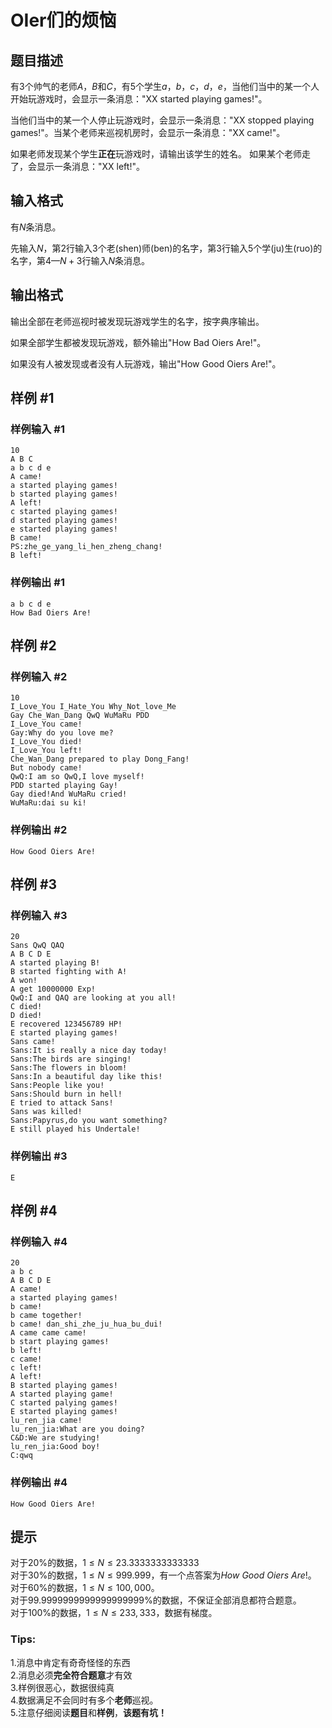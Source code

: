 # OIer们的烦恼

## 题目描述

有3个帅气的老师$A$，$B$和$C$，有5个学生$a$，$b$，$c$，$d$，$e$，当他们当中的某一个人开始玩游戏时，会显示一条消息："XX started playing games!"。

当他们当中的某一个人停止玩游戏时，会显示一条消息："XX stopped playing games!"。当某个老师来巡视机房时，会显示一条消息："XX came!"。

如果老师发现某个学生**正在**玩游戏时，请输出该学生的姓名。
如果某个老师走了，会显示一条消息："XX left!"。

## 输入格式

有$N$条消息。

先输入$N$，第2行输入$3$个老(shen)师(ben)的名字，第3行输入$5$个学(ju)生(ruo)的名字，第$4$—$N+3$行输入$N$条消息。

## 输出格式

输出全部在老师巡视时被发现玩游戏学生的名字，按字典序输出。

如果全部学生都被发现玩游戏，额外输出"How Bad Oiers Are!"。

如果没有人被发现或者没有人玩游戏，输出"How Good Oiers Are!"。

## 样例 #1

### 样例输入 #1
```
10
A B C
a b c d e
A came!
a started playing games!
b started playing games!
A left!
c started playing games!
d started playing games!
e started playing games!
B came!
PS:zhe_ge_yang_li_hen_zheng_chang!
B left!
```

### 样例输出 #1

```
a b c d e
How Bad Oiers Are!
```

## 样例 #2

### 样例输入 #2
```
10
I_Love_You I_Hate_You Why_Not_love_Me
Gay Che_Wan_Dang QwQ WuMaRu PDD
I_Love_You came!
Gay:Why do you love me?
I_Love_You died!
I_Love_You left!
Che_Wan_Dang prepared to play Dong_Fang!
But nobody came!
QwQ:I am so QwQ,I love myself!
PDD started playing Gay!
Gay died!And WuMaRu cried!
WuMaRu:dai su ki!
```

### 样例输出 #2

```
How Good Oiers Are!
```

## 样例 #3

### 样例输入 #3
```
20
Sans QwQ QAQ
A B C D E
A started playing B!
B started fighting with A!
A won!
A get 10000000 Exp!
QwQ:I and QAQ are looking at you all!
C died!
D died!
E recovered 123456789 HP!
E started playing games!
Sans came!
Sans:It is really a nice day today!
Sans:The birds are singing!
Sans:The flowers in bloom!
Sans:In a beautiful day like this!
Sans:People like you!
Sans:Should burn in hell!
E tried to attack Sans!
Sans was killed!
Sans:Papyrus,do you want something?
E still played his Undertale!
```

### 样例输出 #3

```
E
```

## 样例 #4

### 样例输入 #4
```
20
a b c
A B C D E
A came!
a started playing games!
b came!
b came together!
b came! dan_shi_zhe_ju_hua_bu_dui!
A came came came!
b start playing games!
b left!
c came!
c left!
A left!
B started playing games!
A started playing game!
C started palying games!
E started playing games!
lu_ren_jia came!
lu_ren_jia:What are you doing?
C&D:We are studying!
lu_ren_jia:Good boy!
C:qwq
```

### 样例输出 #4

```
How Good Oiers Are!
```

## 提示

对于$20\%$的数据，$1\leq N\leq 23.3333333333333$          
对于$30\%$的数据，$1\leq N\leq 999.999$，有一个点答案为$How$ $Good$ $Oiers$ $Are!$。         
对于$60\%$的数据，$1\leq N\leq 100,000$。    
对于$99.9999999999999999999\%$的数据，不保证全部消息都符合题意。           
对于$100\%$的数据，$1\leq N\leq 233,333$，数据有梯度。
 
### Tips:
1.消息中肯定有奇奇怪怪的东西  
2.消息必须**完全符合题意**才有效  
3.样例很恶心，数据很纯真   
4.数据满足不会同时有多个**老师**巡视。     
5.注意仔细阅读**题目**和**样例**，**该题有坑！**      

